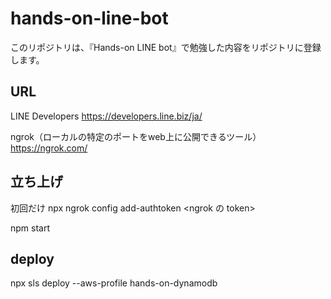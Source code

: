 # hands-on-line-bot

このリポジトリは、『Hands-on LINE bot』で勉強した内容をリポジトリに登録します。

## URL
LINE Developers
https://developers.line.biz/ja/

ngrok（ローカルの特定のポートをweb上に公開できるツール）
https://ngrok.com/

## 立ち上げ
初回だけ
npx ngrok config add-authtoken <ngrok の token>

npm start


## deploy
npx sls deploy --aws-profile hands-on-dynamodb